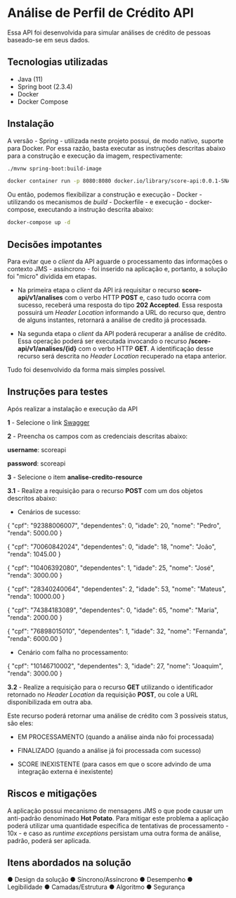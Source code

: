# Análise de Perfil de Crédito API

Essa API foi desenvolvida para simular análises de crédito de pessoas baseado-se em seus dados.

## Tecnologias utilizadas

- Java (11)
- Spring boot (2.3.4)
- Docker 
- Docker Compose

## Instalação

A versão - Spring - utilizada neste projeto possui, de modo nativo, suporte para Docker. Por essa razão, basta executar as instruções descritas abaixo para a construção e execução da imagem, respectivamente:

```bash
./mvnw spring-boot:build-image

docker container run -p 8080:8080 docker.io/library/score-api:0.0.1-SNAPSHOT
```

Ou então, podemos flexibilizar a construção e execução - Docker - utilizando os mecanismos de *build* - Dockerfile - e execução - docker-compose, executando a instrução descrita abaixo:

```bash
docker-compose up -d
```


## Decisões impotantes

Para evitar que o *client* da API aguarde o processamento das informações o contexto JMS - assíncrono - foi inserido na aplicação e, portanto, a solução foi "micro" dividida em etapas.

- Na primeira etapa o *client* da API irá requisitar o recurso **score-api/v1/analises** com o verbo HTTP **POST** e, caso tudo ocorra com sucesso, receberá uma resposta do tipo **202 Accepted**. Essa resposta possuirá um *Header Location* informando a URL do recurso que, dentro de alguns instantes, retornará a análise de credito já processada. 

- Na segunda etapa o *client* da API poderá recuperar a análise de crédito. Essa operação poderá ser executada invocando o recurso **/score-api/v1/analises/{id}** com o verbo HTTP **GET**. A identificação desse recurso será descrita no *Header Location* recuperado na etapa anterior.


Tudo foi desenvolvido da forma mais simples possível.


## Instruções para testes

Após realizar a instalação e execução da API

**1** - Selecione o link [Swagger](http://localhost:8080/swagger-ui.html)

**2** - Preencha os campos com as credenciais descritas abaixo:

**username**: scoreapi

**password**: scoreapi

**3** - Selecione o item **analise-credito-resource** 

**3.1** - Realize a requisição para o recurso **POST** com um dos objetos descritos abaixo:


- Cenários de sucesso:

{
  "cpf": "92388006007",
  "dependentes": 0,
  "idade": 20,
  "nome": "Pedro",
  "renda": 5000.00
}

{
  "cpf": "70060842024",
  "dependentes": 0,
  "idade": 18,
  "nome": "João",
  "renda": 1045.00
}

{
  "cpf": "10406392080",
  "dependentes": 1,
  "idade": 25,
  "nome": "José",
  "renda": 3000.00
}

{
  "cpf": "28340240064",
  "dependentes": 2,
  "idade": 53,
  "nome": "Mateus",
  "renda": 10000.00
}

{
  "cpf": "74384183089",
  "dependentes": 0,
  "idade": 65,
  "nome": "Maria",
  "renda": 2000.00
}

{
  "cpf": "76898015010",
  "dependentes": 1,
  "idade": 32,
  "nome": "Fernanda",
  "renda": 6000.00
}

- Cenário com falha no processamento:

{
  "cpf": "10146710002",
  "dependentes": 3,
  "idade": 27,
  "nome": "Joaquim",
  "renda": 3000.00
}



**3.2** - Realize a requisição para o recurso **GET** utilizando o identificador retornado no *Header Location* da requisição **POST**, ou cole a URL disponibilizada em outra aba.

Este recurso poderá retornar uma análise de crédito com 3 possíveis status, são eles:

- EM PROCESSAMENTO (quando a análise ainda não foi processada)

- FINALIZADO (quando a análise já foi processada com sucesso)

- SCORE INEXISTENTE (para casos em que o score advindo de uma integração externa é inexistente)


## Riscos e mitigações

A aplicação possui mecanismo de mensagens JMS o que pode causar um anti-padrão denominado **Hot Potato**. Para mitigar este problema a aplicação poderá utilizar uma quantidade específica de tentativas de processamento - 10x - e caso as *runtime exceptions* persistam uma outra forma de análise, padrão, poderá ser aplicada.


## Itens abordados na solução


● Design da solução
● Síncrono/Assíncrono
● Desempenho
● Legibilidade
● Camadas/Estrutura
● Algoritmo
● Segurança 
